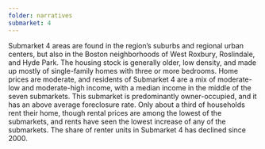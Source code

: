 ```yaml
---
folder: narratives
submarket: 4
---
```

Submarket 4 areas are found in the region’s suburbs and regional urban centers, but also in the Boston neighborhoods of West Roxbury, Roslindale, and Hyde Park. The housing stock is generally older, low density, and made up mostly of single-family homes with three or more bedrooms. Home prices are moderate, and residents of Submarket 4 are a mix of moderate-low and moderate-high income, with a median income in the middle of the seven submarkets. This submarket is predominantly owner-occupied, and it has an above average foreclosure rate. Only about a third of households rent their home, though rental prices are among the lowest of the submarkets, and rents have seen the lowest increase of any of the submarkets. The share of renter units in Submarket 4 has declined since 2000.
